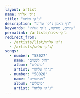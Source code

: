 ```yaml
---
layout: artist
name: ג'קי אליהו
title: "ג'קי אליהו"
description: "דף האמן ג'קי אליהו"
keywords: "שירים, מוזיקה, ג'קי אליהו"
permalink: /artists/ג'קי-אליהו
redirect_from:
  - /artists/list/ג'קי אליהו
  - /artists/ג'קי-אליהו/
songs:
  - number: "58027"
    name: "חזק לשמים"
    album: "סינגלים"
    artist: "ג'קי אליהו"
  - number: "58028"
    name: "מהשמיים"
    album: "סינגלים"
    artist: "ג'קי אליהו"
---
```

